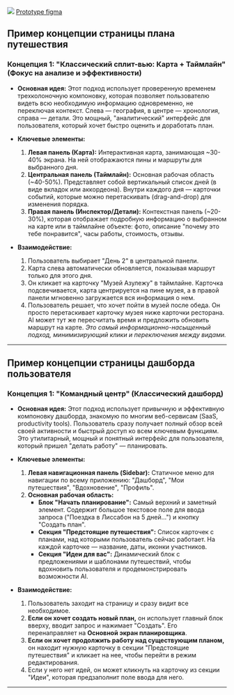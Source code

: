 <img src="/images/discovery/prototype.jpg" />
<a href="https://www.figma.com/design/WVSyOSLI2GMRRWKfTxEbOr/prototype?node-id=0-1&t=aFFvGzyeWu8tqUog-1" target="_blank">Prototype figma</a>

## Пример концепции страницы плана путешествия

### **Концепция 1: "Классический сплит-вью: Карта + Таймлайн" (Фокус на анализе и эффективности)**

*   **Основная идея:** Этот подход использует проверенную временем трехколоночную компоновку, которая позволяет пользователю видеть всю необходимую информацию одновременно, не переключая контекст. Слева — география, в центре — хронология, справа — детали. Это мощный, "аналитический" интерфейс для пользователя, который хочет быстро оценить и доработать план.

*   **Ключевые элементы:**
    1.  **Левая панель (Карта):** Интерактивная карта, занимающая ~30-40% экрана. На ней отображаются пины и маршруты для выбранного дня.
    2.  **Центральная панель (Таймлайн):** Основная рабочая область (~40-50%). Представляет собой вертикальный список дней (в виде вкладок или аккордеона). Внутри каждого дня — карточки событий, которые можно перетаскивать (drag-and-drop) для изменения порядка.
    3.  **Правая панель (Инспектор/Детали):** Контекстная панель (~20-30%), которая отображает подробную информацию о выбранном на карте или в таймлайне объекте: фото, описание "почему это тебе понравится", часы работы, стоимость, отзывы.

*   **Взаимодействие:**
    1.  Пользователь выбирает "День 2" в центральной панели.
    2.  Карта слева автоматически обновляется, показывая маршрут только для этого дня.
    3.  Он кликает на карточку "Музей Азулежу" в таймлайне. Карточка подсвечивается, карта центрируется на пине музея, а в правой панели мгновенно загружается вся информация о нем.
    4.  Пользователь решает, что хочет пойти в музей после обеда. Он просто перетаскивает карточку музея ниже карточки ресторана. AI может тут же пересчитать время и предложить обновить маршрут на карте.
    *Это самый информационно-насыщенный подход, минимизирующий клики и переключения между видами.*

---
## Пример концепции страницы дашборда пользователя

### **Концепция 1: "Командный центр" (Классический дашборд)**

*   **Основная идея:** Этот подход использует привычную и эффективную компоновку дашборда, знакомую по многим веб-сервисам (SaaS, productivity tools). Пользователь сразу получает полный обзор всей своей активности и быстрый доступ ко всем ключевым функциям. Это утилитарный, мощный и понятный интерфейс для пользователя, который пришел "делать работу" — планировать.

*   **Ключевые элементы:**
    1.  **Левая навигационная панель (Sidebar):** Статичное меню для навигации по всему приложению: "Дашборд", "Мои путешествия", "Вдохновение", "Профиль".
    2.  **Основная рабочая область:**
        *   **Блок "Начать планирование":** Самый верхний и заметный элемент. Содержит большое текстовое поле для ввода запроса ("Поездка в Лиссабон на 5 дней...") и кнопку "Создать план".
        *   **Секция "Предстоящие путешествия":** Список карточек с планами, над которыми пользователь сейчас работает. На каждой карточке — название, даты, иконки участников.
        *   **Секция "Идеи для вас":** Динамический блок с предложениями и шаблонами путешествий, чтобы вдохновить пользователя и продемонстрировать возможности AI.

*   **Взаимодействие:**
    1.  Пользователь заходит на страницу и сразу видит все необходимое.
    2.  **Если он хочет создать новый план,** он использует главный блок вверху, вводит запрос и нажимает "Создать". Его перенаправляет на **Основной экран планировщика**.
    3.  **Если он хочет продолжить работу над существующим планом,** он находит нужную карточку в секции "Предстоящие путешествия" и кликает на нее, чтобы перейти в режим редактирования.
    4.  Если у него нет идей, он может кликнуть на карточку из секции "Идеи", которая предзаполнит поле ввода для него.

---
